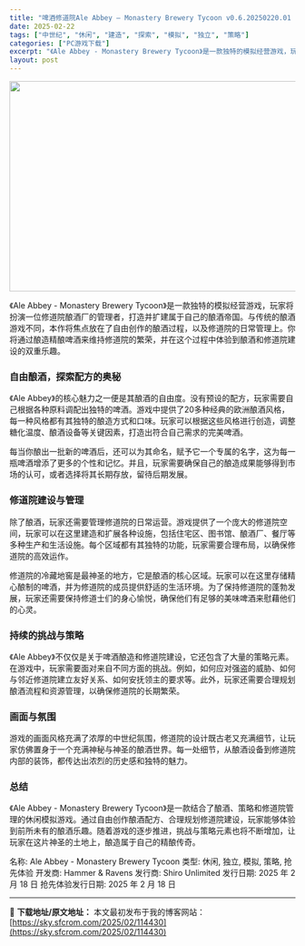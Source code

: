 ```yaml
---
title: "啤酒修道院Ale Abbey – Monastery Brewery Tycoon v0.6.20250220.01 PC中文"
date: 2025-02-22
tags: ["中世纪", "休闲", "建造", "探索", "模拟", "独立", "策略"]
categories: ["PC游戏下载"]
excerpt: "《Ale Abbey - Monastery Brewery Tycoon》是一款独特的模拟经营游戏，玩家将扮演一位修道院酿酒厂的管理者，打造并扩建属于自己的酿酒帝国。与传统的酿酒游戏不同，本作将焦点放在了自由创作的酿酒过程，以及修道院的日常管理上。你将通过酿造精酿啤酒来维持修道院的繁荣，并在这个过&hellip;"
layout: post
---
```


<img class="aligncenter size-full wp-image-114431" src="https://sky.sfcrom.com/wp-content/uploads/2025/02/2025022207481464.webp" alt="" width="660" height="370" />

《Ale Abbey - Monastery Brewery Tycoon》是一款独特的模拟经营游戏，玩家将扮演一位修道院酿酒厂的管理者，打造并扩建属于自己的酿酒帝国。与传统的酿酒游戏不同，本作将焦点放在了自由创作的酿酒过程，以及修道院的日常管理上。你将通过酿造精酿啤酒来维持修道院的繁荣，并在这个过程中体验到酿酒和修道院建设的双重乐趣。
<h3>自由酿酒，探索配方的奥秘</h3>
《Ale Abbey》的核心魅力之一便是其酿酒的自由度。没有预设的配方，玩家需要自己根据各种原料调配出独特的啤酒。游戏中提供了20多种经典的欧洲酿酒风格，每一种风格都有其独特的酿造方式和口味。玩家可以根据这些风格进行创造，调整糖化温度、酿酒设备等关键因素，打造出符合自己需求的完美啤酒。

每当你酿出一批新的啤酒后，还可以为其命名，赋予它一个专属的名字，这为每一瓶啤酒增添了更多的个性和记忆。并且，玩家需要确保自己的酿造成果能够得到市场的认可，或者选择将其长期存放，留待后期发展。
<h3>修道院建设与管理</h3>
除了酿酒，玩家还需要管理修道院的日常运营。游戏提供了一个庞大的修道院空间，玩家可以在这里建造和扩展各种设施，包括住宅区、图书馆、酿酒厂、餐厅等多种生产和生活设施。每个区域都有其独特的功能，玩家需要合理布局，以确保修道院的高效运作。

修道院的冷藏地窖是最神圣的地方，它是酿酒的核心区域。玩家可以在这里存储精心酿制的啤酒，并为修道院的成员提供舒适的生活环境。为了保持修道院的蓬勃发展，玩家还需要保持修道士们的身心愉悦，确保他们有足够的美味啤酒来慰藉他们的心灵。
<h3>持续的挑战与策略</h3>
《Ale Abbey》不仅仅是关于啤酒酿造和修道院建设，它还包含了大量的策略元素。在游戏中，玩家需要面对来自不同方面的挑战。例如，如何应对强盗的威胁、如何与邻近修道院建立友好关系、如何安抚领主的要求等。此外，玩家还需要合理规划酿酒流程和资源管理，以确保修道院的长期繁荣。
<h3>画面与氛围</h3>
游戏的画面风格充满了浓厚的中世纪氛围，修道院的设计既古老又充满细节，让玩家仿佛置身于一个充满神秘与神圣的酿酒世界。每一处细节，从酿酒设备到修道院内部的装饰，都传达出浓烈的历史感和独特的魅力。
<h3>总结</h3>
《Ale Abbey - Monastery Brewery Tycoon》是一款结合了酿酒、策略和修道院管理的休闲模拟游戏。通过自由创作酿酒配方、合理规划修道院建设，玩家能够体验到前所未有的酿酒乐趣。随着游戏的逐步推进，挑战与策略元素也将不断增加，让玩家在这片神圣的土地上，酿造属于自己的精酿传奇。

名称: Ale Abbey - Monastery Brewery Tycoon
类型: 休闲, 独立, 模拟, 策略, 抢先体验
开发商: Hammer &amp; Ravens
发行商: Shiro Unlimited
发行日期: 2025 年 2 月 18 日
抢先体验发行日期: 2025 年 2 月 18 日

---
📖 **下载地址/原文地址：** 本文最初发布于我的博客网站：[https://sky.sfcrom.com/2025/02/114430](https://sky.sfcrom.com/2025/02/114430)
